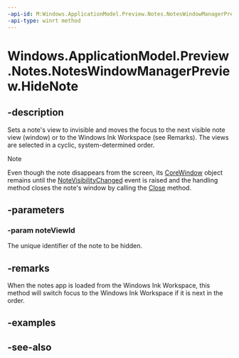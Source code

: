 ```yaml
---
-api-id: M:Windows.ApplicationModel.Preview.Notes.NotesWindowManagerPreview.HideNote(System.Int32)
-api-type: winrt method
---
```


<!-- Method syntax
public void HideNote(System.Int32 noteViewId)
-->

# Windows.ApplicationModel.Preview.Notes.NotesWindowManagerPreview.HideNote

## -description
Sets a note's view to invisible and moves the focus to the next visible note view (window) or to the Windows Ink Workspace (see Remarks). The views are selected in a cyclic, system-determined order.

> [!NOTE]
> Even though the note disappears from the screen, its [CoreWindow](../windows.ui.core/corewindow.md) object remains until the [NoteVisibilityChanged](noteswindowmanagerpreview_notevisibilitychanged.md) event is raised and the handling method closes the note's window by calling the [Close](../windows.ui.core/corewindow_close_811482585.md) method.

## -parameters
### -param noteViewId
The unique identifier of the note to be hidden.

## -remarks
When the notes app is loaded from the Windows Ink Workspace, this method will switch focus to the Windows Ink Workspace if it is next in the order.

## -examples

## -see-also
